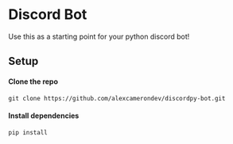 # Discord Bot

Use this as a starting point for your python discord bot!

## Setup

#### Clone the repo

```
git clone https://github.com/alexcamerondev/discordpy-bot.git
```

#### Install dependencies

```
pip install
```
